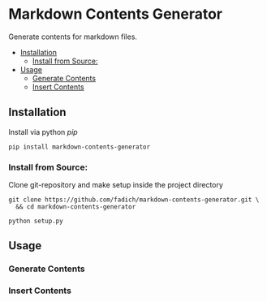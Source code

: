 # Markdown Contents Generator

Generate contents for markdown files.

<contents-start />

- [Installation](#Installation)
  - [Install from Source:](#Install+from+Source:)
- [Usage](#Usage)
  - [Generate Contents](#Generate+Contents)
  - [Insert Contents](#Insert+Contents)

<contents-finish />

## Installation

Install via python _pip_
```shell
pip install markdown-contents-generator
```

### Install from Source:

Clone git-repository and make setup inside the project directory
```shell
git clone https://github.com/fadich/markdown-contents-generator.git \
  && cd markdown-contents-generator

python setup.py
```

## Usage

### Generate Contents

### Insert Contents
